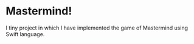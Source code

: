 # Mastermind!
I tiny project in which I have implemented the game of Mastermind using Swift language. 
